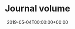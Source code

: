 ---
title: 'Journal volume'
field: 'cg.volume'
slug: 'cg-volume'
description: 'The volume of a journal or multi-volume book. For example, if published in PLoS ONE 16(1), the volume is: 16.'
required: False
date: '2019-05-04T00:00:00+00:00'
---